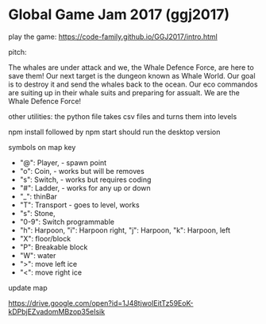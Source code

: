 # Global Game Jam 2017 (ggj2017)

play the game: https://code-family.github.io/GGJ2017/intro.html

pitch:

The whales are under attack and we, the Whale Defence Force, are here to save them! Our next target is the dungeon known as Whale World. Our goal is to destroy it and send the whales back to the ocean. Our eco commandos are suiting up in their whale suits and preparing for assualt. We are the Whale Defence Force!

other utilities:
the python file takes csv files and turns them into levels

npm install followed by npm start should run the desktop version

symbols on map key

 * "@": Player, - spawn point
 * "o": Coin, - works but will be removes
 * "s": Switch, - works but requires coding
 * "#": Ladder, - works for any up or down
 * "_": thinBar
 * "T": Transport - goes to level, works
 * "s": Stone,
 * "0-9": Switch programmable
 * "h": Harpoon, "i": Harpoon right, "j": Harpoon, "k": Harpoon, left
 * "X": floor/block
 * "P": Breakable block
 * "W": water
 * ">": move left ice
 * "<": move right ice 

update map

https://drive.google.com/open?id=1J48tjwoIEitTz59EoK-kDPbjEZvadomMBzop35eIsik
